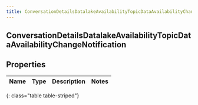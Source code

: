 ```yaml
---
title: ConversationDetailsDatalakeAvailabilityTopicDataAvailabilityChangeNotification
---
```

## ConversationDetailsDatalakeAvailabilityTopicDataAvailabilityChangeNotification


## Properties

| Name | Type | Description | Notes |
| ------------ | ------------- | ------------- | ------------- |
{: class="table table-striped"}



